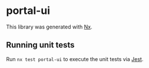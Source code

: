 # portal-ui

This library was generated with [Nx](https://nx.dev).

## Running unit tests

Run `nx test portal-ui` to execute the unit tests via [Jest](https://jestjs.io).
